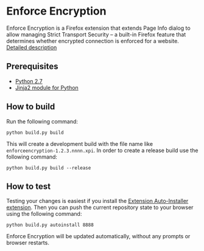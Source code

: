 Enforce Encryption
==================

Enforce Encryption is a Firefox extension that extends Page Info dialog to allow managing Strict Transport Security – a built-in Firefox feature that determines whether encrypted connection is enforced for a website. [Detailed description](https://palant.de/2014/03/31/enforce-encryption)

Prerequisites
-------------
* [Python 2.7](https://www.python.org/downloads/)
* [Jinja2 module for Python](http://jinja.pocoo.org/docs/intro/#installation)

How to build
------------

Run the following command:

    python build.py build

This will create a development build with the file name like `enforceencryption-1.2.3.nnnn.xpi`. In order to create a release build use the following command:

    python build.py build --release

How to test
-----------

Testing your changes is easiest if you install the [Extension Auto-Installer extension](https://addons.mozilla.org/addon/autoinstaller/). Then you can push the current repository state to your browser using the following command:

    python build.py autoinstall 8888

Enforce Encryption will be updated automatically, without any prompts or browser restarts.
